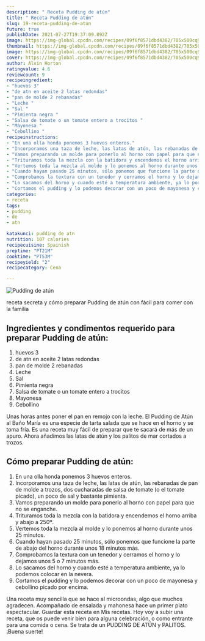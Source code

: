 ```yaml
---
description: " Receta Pudding de atún"
title: " Receta Pudding de atún"
slug: 19-receta-pudding-de-atun
future: true
publishDate: 2021-07-27T19:37:09.892Z
image: https://img-global.cpcdn.com/recipes/09f6f8571dbd4382/705x500cq90/pudding-de-atun-foto-principal.jpg
thumbnail: https://img-global.cpcdn.com/recipes/09f6f8571dbd4382/705x500cq90/pudding-de-atun-foto-principal.jpg
image: https://img-global.cpcdn.com/recipes/09f6f8571dbd4382/705x500cq90/pudding-de-atun-foto-principal.jpg
cover: https://img-global.cpcdn.com/recipes/09f6f8571dbd4382/705x500cq90/pudding-de-atun-foto-principal.jpg
author: Alvin Horton
ratingvalue: 4.6
reviewcount: 9
recipeingredient:
- "huevos 3"
- "de atn en aceite 2 latas redondas"
- "pan de molde 2 rebanadas"
- "Leche "
- "Sal "
- "Pimienta negra "
- "Salsa de tomate o un tomate entero a trocitos "
- "Mayonesa "
- "Cebollino "
recipeinstructions:
- "En una olla honda ponemos 3 huevos enteros."
- "Incorporamos una taza de leche, las latas de atún, las rebanadas de pan de molde a trozos, dos cucharadas de salsa de tomate (o el tomate picado), un poco de sal y bastante pimienta."
- "Vamos preparando un molde para ponerlo al horno con papel para que no se enganche."
- "Trituramos toda la mezcla con la batidora y encendemos el horno arriba y abajo a 250º."
- "Vertemos toda la mezcla al molde y lo ponemos al horno durante unos 25 minutos."
- "Cuando hayan pasado 25 minutos, sólo ponemos que funcione la parte de abajo del horno durante unos 18 minutos más."
- "Comprobamos la textura con un tenedor y cerramos el horno y lo dejamos unos 5 o 7 minutos más."
- "Lo sacamos del horno y cuando esté a temperatura ambiente, ya lo podemos colocar en la nevera."
- "Cortamos el pudding y lo podemos decorar con un poco de mayonesa y cebollino picado por encima."
categories:
- receta
tags:
- pudding
- de
- atn

katakunci: pudding de atn 
nutrition: 107 calories
recipecuisine: Spainish
preptime: "PT21M"
cooktime: "PT53M"
recipeyield: "2"
recipecategory: Cena

---
```



![Pudding de atún](https://img-global.cpcdn.com/recipes/09f6f8571dbd4382/705x500cq90/pudding-de-atun-foto-principal.jpg)

receta secreta y cómo preparar Pudding de atún con fácil para comer con la familia

<!--inarticleads1-->

## Ingredientes y condimentos requerido para preparar Pudding de atún:

1. huevos 3
1. de atn en aceite 2 latas redondas
1. pan de molde 2 rebanadas
1. Leche 
1. Sal 
1. Pimienta negra 
1. Salsa de tomate o un tomate entero a trocitos 
1. Mayonesa 
1. Cebollino 

Unas horas antes poner el pan en remojo con la leche. El Pudding de Atún al Baño María es una especie de tarta salada que se hace en el horno y se toma fría. Es una receta muy fácil de preparar que te sacará de más de un apuro. Ahora añadimos las latas de atún y los palitos de mar cortados a trozos. 

<!--inarticleads2-->

## Cómo preparar Pudding de atún:

1. En una olla honda ponemos 3 huevos enteros.
1. Incorporamos una taza de leche, las latas de atún, las rebanadas de pan de molde a trozos, dos cucharadas de salsa de tomate (o el tomate picado), un poco de sal y bastante pimienta.
1. Vamos preparando un molde para ponerlo al horno con papel para que no se enganche.
1. Trituramos toda la mezcla con la batidora y encendemos el horno arriba y abajo a 250º.
1. Vertemos toda la mezcla al molde y lo ponemos al horno durante unos 25 minutos.
1. Cuando hayan pasado 25 minutos, sólo ponemos que funcione la parte de abajo del horno durante unos 18 minutos más.
1. Comprobamos la textura con un tenedor y cerramos el horno y lo dejamos unos 5 o 7 minutos más.
1. Lo sacamos del horno y cuando esté a temperatura ambiente, ya lo podemos colocar en la nevera.
1. Cortamos el pudding y lo podemos decorar con un poco de mayonesa y cebollino picado por encima.


Una receta muy sencilla que se hace al microondas, algo que muchos agradecen. Acompañado de ensalada y mahonesa hace un primer plato espectacular. Guardar esta receta en Mis recetas. Hoy voy a subir una receta, que os puede venir bien para alguna celebración, o como entrante para una comida o cena. Se trata de un PUDDING DE ATÚN y PALITOS. 
¡Buena suerte!


